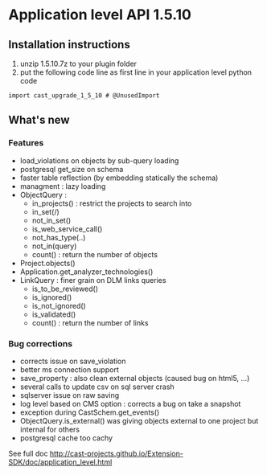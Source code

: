 # Application level API 1.5.10

## Installation instructions


1. unzip 1.5.10.7z to your plugin folder
2. put the following code line as first line in your application level python code

`import cast_upgrade_1_5_10 # @UnusedImport`


## What's new

### Features

* load_violations on objects by sub-query loading
* postgresql get_size on schema
* faster table reflection (by embedding statically the schema)
* managment : lazy loading
* ObjectQuery : 
  * in_projects() : restrict the projects to search into
  * in_set(<setid>/<set name>)
  * not_in_set()
  * is_web_service_call()
  * not_has_type(..)
  * not_in(query)
  * count() : return the number of objects
* Project.objects()
* Application.get_analyzer_technologies()
* LinkQuery : finer grain on DLM links queries
  * is_to_be_reviewed()
  * is_ignored()
  * is_not_ignored()
  * is_validated()
  * count() : return the number of links

### Bug corrections

* corrects issue on save_violation
* better ms connection support
* save_property : also clean external objects (caused bug on html5, ...)
* several calls to update csv on sql server crash
* sqlserver issue on raw saving
* log level based on CMS option : corrects a bug on take a snapshot
* exception during CastSchem.get_events()
* ObjectQuery.is_external() was giving objects external to one project but internal for others
* postgresql cache too cachy




See full doc http://cast-projects.github.io/Extension-SDK/doc/application_level.html
